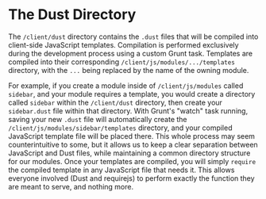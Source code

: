 # The Dust Directory

The `/client/dust` directory contains the `.dust` files that will be compiled into client-side JavaScript templates. Compilation is performed exclusively during the development process using a custom Grunt task. Templates are compiled into their corresponding `/client/js/modules/.../templates` directory, with the `...` being replaced by the name of the owning module.

For example, if you create a module inside of `/client/js/modules` called `sidebar`, and your module requires a template, you would create a directory called `sidebar` within the `/client/dust` directory, then create your `sidebar.dust` file within that directory. With Grunt's "watch" task running, saving your new `.dust` file will automatically create the `/client/js/modules/sidebar/templates` directory, and your compiled JavaScript template file will be placed there. This whole process may seem counterintuitive to some, but it allows us to keep a clear separation between JavaScript and Dust files, while maintaining a common directory structure for our modules. Once your templates are compiled, you will simply `require` the compiled template in any JavaScript file that needs it. This allows everyone involved (Dust and requirejs) to perform exactly the function they are meant to serve, and nothing more.